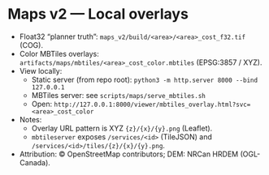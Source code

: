 # Maps v2 — Local overlays

- Float32 “planner truth”: `maps_v2/build/<area>/<area>_cost_f32.tif` (COG).
- Color MBTiles overlays: `artifacts/maps/mbtiles/<area>_cost_color.mbtiles` (EPSG:3857 / XYZ).
- View locally:
  - Static server (from repo root): `python3 -m http.server 8000 --bind 127.0.0.1`
  - MBTiles server: see `scripts/maps/serve_mbtiles.sh`
  - Open: `http://127.0.0.1:8000/viewer/mbtiles_overlay.html?svc=<area>_cost_color`
- Notes:
  - Overlay URL pattern is XYZ `{z}/{x}/{y}.png` (Leaflet).
  - `mbtileserver` exposes `/services/<id>` (TileJSON) and `/services/<id>/tiles/{z}/{x}/{y}.png`.
- Attribution: © OpenStreetMap contributors; DEM: NRCan HRDEM (OGL-Canada).
